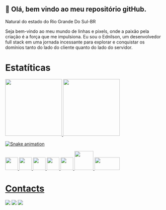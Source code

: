 <div>

## 👋 Olá, bem vindo ao meu repositório gitHub.


<p>Natural do estado do Rio Grande Do Sul-BR</p>

<p>Seja bem-vindo ao meu mundo de linhas e pixels, onde a paixão pela criação é a força que me impulsiona. Eu sou o Ednilson, um desenvolvedor full stack em uma jornada incessante para explorar e conquistar os domínios tanto do lado do cliente quanto do lado do servidor.  </p>


</div>

<h1>Estatíticas</h1>
<div>
<a href="https://github.com/edfragoso">
<img height="180em" src="https://github-readme-stats.vercel.app/api/top-langs/?username=edfragoso&layout=compact&langs_count=7&theme=dracula"/>
<img height="180em" src="https://github-readme-stats.vercel.app/api?username=edfragoso&show_icons=true&theme=dracula&include_all_commits=true&count_private=true"/>
</div>

![Snake animation](https://github.com/edfragoso/edfragoso/blob/output/github-contribution-grid-snake.svg)



<div>
<img src="https://cdn.jsdelivr.net/gh/devicons/devicon/icons/html5/html5-plain-wordmark.svg" width="40" height="40"/>
<img src="https://cdn.jsdelivr.net/gh/devicons/devicon/icons/css3/css3-plain-wordmark.svg" width="40" height="40"/>
<img src="https://cdn.jsdelivr.net/gh/devicons/devicon/icons/javascript/javascript-original.svg" width="40" height="40"/>
<img src="https://cdn.jsdelivr.net/gh/devicons/devicon/icons/react/react-original-wordmark.svg" width="40" height="40"/>
<img src="https://cdn.jsdelivr.net/gh/devicons/devicon/icons/typescript/typescript-original.svg"  width="40" height="40" />         
<img src="https://cdn.jsdelivr.net/gh/devicons/devicon/icons/mongodb/mongodb-plain-wordmark.svg" width="60" height="60"/>
<img src="https://camo.githubusercontent.com/d7c7db5cd2798f8021e89e6697e84ad73c814e33f5760b1f0260dd66df9f54fb/68747470733a2f2f7472616e73616e672e6d652f636f6e74656e742f696d616765732f323031392f31312f457870726573734a532e706e67" width="80" height="40"/>          
</div>

<h1>Contacts</h1>

<div>
<a href="https://www.linkedin.com/in/ednilsonfragoso/" target="_blank"><img src="https://img.shields.io/badge/-LinkedIn-%230077B5?style=for-the-badge&logo=linkedin&logoColor=white" target="_blank"></a>  
<a href="https://instagram.com/https://www.instagram.com/sirfragoso/" target="_blank"><img src="https://img.shields.io/badge/-Instagram-%23E4405F?style=for-the-badge&logo=instagram&logoColor=white" target="_blank"></a>
<a href = "mailto:edfragoso78@gmail.com"><img src="https://img.shields.io/badge/Gmail-D14836?style=for-the-badge&logo=gmail&logoColor=white" target="_blank"></a>
</div>
  
